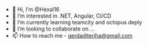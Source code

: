 - 👋 Hi, I’m @Hexal16
- 👀 I’m interested in .NET, Angular, CI/CD
- 🌱 I’m currently learning teamcity and octopus deply
- 💞️ I’m looking to collaborate on ...
- 📫 How to reach me - gerdaditeriha@gmail.com

<!---
Hexal16/Hexal16 is a ✨ special ✨ repository because its `README.md` (this file) appears on your GitHub profile.
You can click the Preview link to take a look at your changes.
--->
